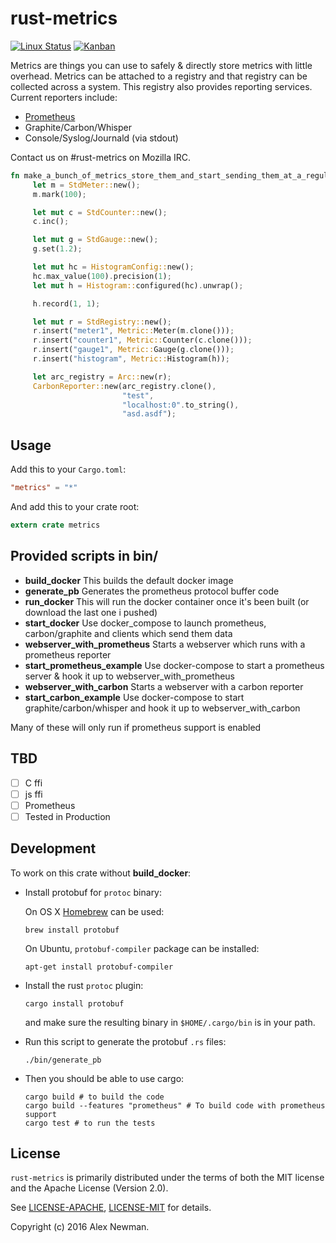 # rust-metrics
[![Linux Status](https://travis-ci.org/posix4e/rust-metrics.svg?branch=master)](https://travis-ci.org/posix4e/rust-metrics)
[![Kanban](https://img.shields.io/github/issues/posix4e/rust-metrics.svg?label=HuBoard)](https://huboard.com/posix4e/rust-metrics#/?repo=[%22huboard%22])

Metrics are things you can use to safely & directly store metrics with little overhead. Metrics
can be attached to a registry and that registry can be collected across a system. This registry
also provides reporting services. Current reporters include:

- [Prometheus](https://prometheus.io/)
- Graphite/Carbon/Whisper
- Console/Syslog/Journald (via stdout)

Contact us on #rust-metrics on Mozilla IRC.

```rust
fn make_a_bunch_of_metrics_store_them_and_start_sending_them_at_a_regular_interval_to_graphite_or_carbon() {
     let m = StdMeter::new();
     m.mark(100);

     let mut c = StdCounter::new();
     c.inc();

     let mut g = StdGauge::new();
     g.set(1.2);

     let mut hc = HistogramConfig::new();
     hc.max_value(100).precision(1);
     let mut h = Histogram::configured(hc).unwrap();

     h.record(1, 1);

     let mut r = StdRegistry::new();
     r.insert("meter1", Metric::Meter(m.clone()));
     r.insert("counter1", Metric::Counter(c.clone()));
     r.insert("gauge1", Metric::Gauge(g.clone()));
     r.insert("histogram", Metric::Histogram(h));

     let arc_registry = Arc::new(r);
     CarbonReporter::new(arc_registry.clone(),
                         "test",
                         "localhost:0".to_string(),
                         "asd.asdf");
```

## Usage


Add this to your `Cargo.toml`:

```toml
"metrics" = "*"
```

And add this to your crate root:

```rust
extern crate metrics
```
## Provided scripts in bin/

* **build_docker** This builds the default docker image
* **generate_pb** Generates the prometheus protocol buffer code
* **run_docker** This will run the  docker container once it's been built (or download the last one i pushed)
* **start_docker** Use docker_compose  to launch prometheus, carbon/graphite and clients which send them data
* **webserver_with_prometheus** Starts a webserver which runs with a prometheus reporter
* **start_prometheus_example** Use docker-compose to start a prometheus server & hook it up to webserver_with_prometheus
* **webserver_with_carbon** Starts a webserver with a carbon reporter
* **start_carbon_example** Use docker-compose to start graphite/carbon/whisper and hook it up to webserver_with_carbon

Many of these will only run if prometheus support is enabled

## TBD

- [ ] C ffi
- [ ] js ffi
- [ ] Prometheus
- [ ] Tested in Production

## Development

To work on this crate without **build_docker**:

- Install protobuf for `protoc` binary:

    On OS X [Homebrew](https://github.com/Homebrew/homebrew) can be used:

    ```
    brew install protobuf
    ```

    On Ubuntu, `protobuf-compiler` package can be installed:

    ```
    apt-get install protobuf-compiler
    ```
- Install the rust `protoc` plugin:

    ```
    cargo install protobuf
    ```

    and make sure the resulting binary in `$HOME/.cargo/bin` is in your path.

- Run this script to generate the protobuf `.rs` files:

    ```
    ./bin/generate_pb
    ```

- Then you should be able to use cargo:

    ```
    cargo build # to build the code
    cargo build --features "prometheus" # To build code with prometheus support
    cargo test # to run the tests
    ```

## License

`rust-metrics` is primarily distributed under the terms of both the MIT license and the
Apache License (Version 2.0).

See [LICENSE-APACHE](LICENSE-APACHE), [LICENSE-MIT](LICENSE-MIT) for details.

Copyright (c) 2016 Alex Newman.
